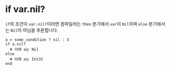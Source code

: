 # if var.nil?

`if`의 조건이 `var.nil?`이라면 컴파일러는 `then` 분기에서 `var`이 `Nil`이며 `else` 분기에서는 `Nil`이 아님을 추론합니다.

```crystal
a = some_condition ? nil : 3
if a.nil?
  # 이때 a는 Nil
else
  # 이때 a는 Int32
end
```
